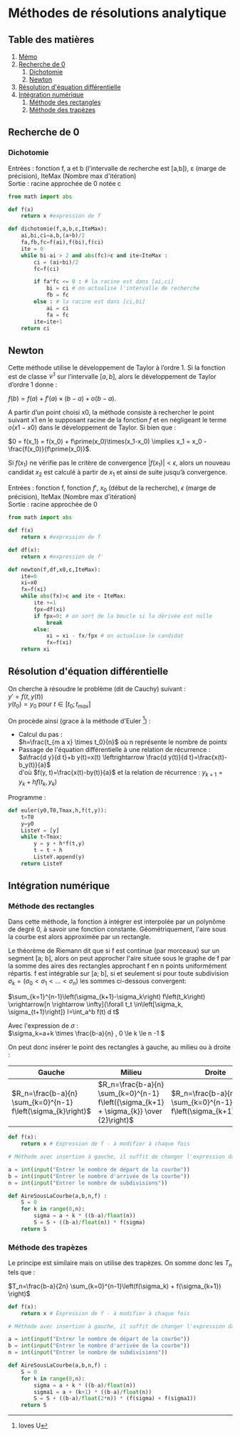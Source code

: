 
# Méthodes de résolutions analytique

## Table des matières

1. [Mémo](./README.md)
1. [Recherche de 0](#recherche-de-0)
    1. [Dichotomie](#dichotomie)
    1. [Newton](#newton)
1. [Résolution d'équation différentielle](#résolution-déquation-différentielle)
1. [Intégration numérique](#intégration-numérique)
    1. [Méthode des rectangles](#méthode-des-rectangles)
    1. [Méthode des trapèzes](#méthode-des-trapèzes)

## Recherche de 0

### Dichotomie

Entrées : fonction f, a et b (l'intervalle de recherche est [a,b]), ε (marge de précision), IteMax (Nombre max d'itération)  
Sortie : racine approchée de 0 notée c

```python
from math import abs 

def f(x)
    return x #expression de f

def dichotomie(f,a,b,ε,IteMax):
    ai,bi,ci=a,b,(a+b)/2
    fa,fb,fc=f(ai),f(bi),f(ci)
    ite = 0
    while bi-ai > 2 and abs(fc)>ε and ite<IteMax :
        ci = (ai+bi)/2
        fc=f(ci)

        if fa*fc <= 0 : # la racine est dans [ai,ci]
            bi = ci # on actualise l'intervalle de recherche
            fb = fc
        else : # la racine est dans [ci,bi]
            ai = ci
            fa = fc
        ite=ite+1
    return ci
```

## Newton

Cette méthode utilise le développement de Taylor à l’ordre 1. Si la fonction est de classe $\mathcal{C}^1$ sur l’intervalle $[a,b]$, alors le
développement de Taylor d’ordre 1 donne :  

$f(b)=f(a)+f\prime(a)\times(b-a) + o(b-a)$.  

A partir d’un point choisi x0, la méthode consiste à rechercher le point suivant x1 en le supposant racine de la fonction $f$ et en négligeant le terme $o(x1-x0)$ dans le développement de Taylor. Si bien que :  

$0 = f(x_1) = f(x_0) + f\prime(x_0)\times(x_1-x_0) \implies x_1 = x_0 - \frac{f(x_0)}{f\prime(x_0)}$.

Si $f(x_1)$ ne vérifie pas le critère de convergence $|f(x_1)| < \epsilon$, alors un nouveau candidat $x_2$ est calculé à partir de $x_1$ et ainsi de suite
jusqu’à convergence.

Entrées : fonction f, fonction $f\prime$, $x_0$ (début de la recherche), $\epsilon$ (marge de précision), IteMax (Nombre max d'itération)  
Sortie : racine approchée de 0

```python
from math import abs

def f(x)
    return x #expression de f

def df(x):
    return x #expression de f'

def newton(f,df,x0,ε,IteMax):
    ite=0
    xi=x0
    fx=f(xi)
    while abs(fx)>ε and ite < IteMax:
        ite +=1
        fpx=df(xi)
        if fpx=0: # on sort de la boucle si la dérivée est nulle
            break
        else:
            xi = xi - fx/fpx # on actualise le candidat
            fx=f(xi)
    return xi
```

## Résolution d'équation différentielle

On cherche à résoudre le problème (dit de Cauchy) suivant :  
$y\prime = f(t,y(t))$  
$y(t_0)=y_0$ pour $t \in [t_{0} ; t_{max} ]$

On procède ainsi (grace à la méthode d'Euler [^1]) :  

- Calcul du pas :  
$h=\frac{t_{m a x} \times t_0}{n}$ où n représente le nombre de points
- Passage de l'équation différentielle à une relation de récurrence :  
$a\frac{d y}{d t}+b y(t)=x(t) \leftrightarrow \frac{d y(t)}{d t}=\frac{x(t)-b_y(t)}{a}$  
d'où $f(y, t)=\frac{x(t)-by(t)}{a}$
et la relation de récurrence : $y_{k+1}=y_k+h f(t_k, y_k)$

Programme :  

```python
def euler(y0,T0,Tmax,h,f(t,y)):
    t=T0
    y=y0
    ListeY = [y]
    while t<Tmax:
        y = y + h*f(t,y)
        t = t + h
        ListeY.append(y)
    return ListeY
```

## Intégration numérique

### Méthode des rectangles

Dans cette méthode, la fonction à intégrer est interpolée par un polynôme de degré 0, à savoir une fonction constante. Géométriquement, l'aire sous la courbe est alors approximée par un rectangle.  

Le théorème de Riemann dit que si f est continue (par morceaux) sur un segment [a; b], alors on peut approcher I'aire située sous le graphe de f par la somme des aires des rectangles approchant f en n points uniformément répartis. f est intégrable sur [a; b], si et seulement si pour toute subdivision $\sigma_k = (\sigma_0 < \sigma_1 <...< \sigma_n)$ les sommes ci-dessous convergent:

$\sum_{k=1}^{n-1}\left(\sigma_{k+1}-\sigma_k\right) f\left(t_k\right) \xrightarrow[n \rightarrow \infty]{\forall t_t \in\left[\sigma_k, \sigma_{t+1}\right]} I=\int_a^b f(t) d t$

Avec l'expression de $\sigma$ :  
$\sigma_k=a+k \times \frac{b-a}{n} , 0 \le k \le n -1 $

On peut donc insérer le point des rectangles à gauche, au milieu ou à droite :  

|Gauche|Milieu|Droite|
|-|-|-|
|$R_n=\frac{b-a}{n} \sum_{k=0}^{n-1} f\left(\sigma_{k}\right)$|$R_n=\frac{b-a}{n} \sum_{k=0}^{n-1} f\left({\sigma_{k+1} + \sigma_{k}} \over {2}\right)$|$R_n=\frac{b-a}{n} \sum_{k=0}^{n-1} f\left(\sigma_{k+1}\right)$|

```python
def f(x):
    return x # Expression de f - à modifier à chaque fois

# Méthode avec insertion à gauche, il suffit de changer l'expression dans comme dans le tableau ci dessus pour les autres

a = int(input("Entrer le nombre de départ de la courbe"))
b = int(input("Entrer le nombre d'arrivée de la courbe"))
n = int(input("Entrer le nombre de subdivisions"))

def AireSousLaCourbe(a,b,n,f) :
    S = 0
    for k in range(0,n):
        sigma = a + k * ((b-a)/float(n))
        S = S + ((b-a)/float(n)) * f(sigma)
    return S
```

### Méthode des trapèzes

Le principe est similaire mais on utilise des trapèzes. On somme donc les $T_n$ tels que :

$T_n=\frac{b-a}{2n} \sum_{k=0}^{n-1}\left(f(\sigma_k) + f(\sigma_{k+1}) \right)$

```python
def f(x):
    return x # Expression de f - à modifier à chaque fois

# Méthode avec insertion à gauche, il suffit de changer l'expression dans comme dans le tableau ci dessus pour les autres

a = int(input("Entrer le nombre de départ de la courbe"))
b = int(input("Entrer le nombre d'arrivée de la courbe"))
n = int(input("Entrer le nombre de subdivisions"))

def AireSousLaCourbe(a,b,n,f) :
    S = 0
    for k in range(0,n):
        sigma = a + k * ((b-a)/float(n))
        sigma1 = a + (k+1) * ((b-a)/float(n))
        S = S + ((b-a)/float(2*n)) * (f(sigma) + f(sigma1))
    return S
```

[^1]: loves U
